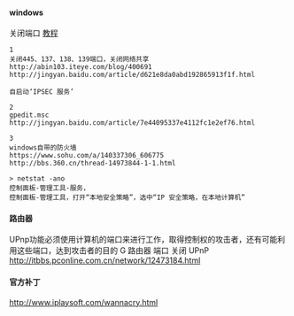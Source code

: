 
#### windows

关闭端口 [教程](http://bbs.360.cn/thread-14973844-1-1.html)
```
1
关闭445、137、138、139端口，关闭网络共享
http://abin103.iteye.com/blog/400691
http://jingyan.baidu.com/article/d621e8da0abd192865913f1f.html

自启动‘IPSEC 服务’

2
gpedit.msc
http://jingyan.baidu.com/article/7e44095337e4112fc1e2ef76.html

3
windows自带的防火墙
https://www.sohu.com/a/140337306_606775
http://bbs.360.cn/thread-14973844-1-1.html

```
```
> netstat -ano
控制面板-管理工具-服务，
控制面板-管理工具，打开“本地安全策略”，选中“IP 安全策略，在本地计算机”

```
#### 路由器

UPnp功能必须使用计算机的端口来进行工作，取得控制权的攻击者，还有可能利用这些端口，达到攻击者的目的
G 路由器 端口 关闭 UPnP
http://itbbs.pconline.com.cn/network/12473184.html

#### 官方补丁

http://www.iplaysoft.com/wannacry.html

